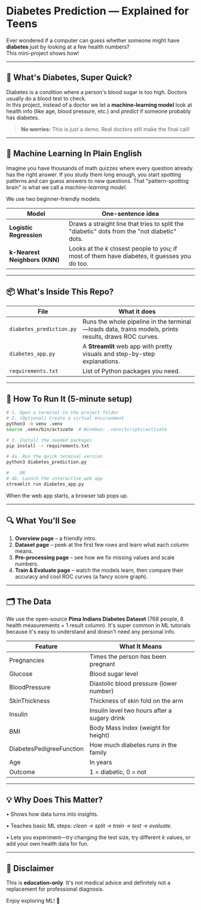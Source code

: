 # Diabetes Prediction — Explained for Teens

Ever wondered if a computer can guess whether someone might have **diabetes** just by looking at a few health numbers?  
This mini-project shows how!

---

## 🌟 What's Diabetes, Super Quick?

Diabetes is a condition where a person's blood sugar is too high. Doctors usually do a blood test to check.  
In this project, instead of a doctor we let a **machine-learning model** look at health info (like age, blood pressure, etc.) and *predict* if someone probably has diabetes.

> **No worries:** This is just a demo. Real doctors still make the final call!

---

## 🤖 Machine Learning In Plain English

Imagine you have thousands of math quizzes where every question already has the right answer. If you study them long enough, you start spotting patterns and can guess answers to new questions. That "pattern-spotting brain" is what we call a *machine-learning model*.

We use two beginner-friendly models:

| Model | One-sentence idea |
|-------|------------------|
| **Logistic Regression** | Draws a straight line that tries to split the "diabetic" dots from the "not diabetic" dots. |
| **k-Nearest Neighbors (KNN)** | Looks at the *k* closest people to you; if most of them have diabetes, it guesses you do too. |

---

## 📦 What's Inside This Repo?

| File | What it does |
|------|--------------|
| `diabetes_prediction.py` | Runs the whole pipeline in the terminal—loads data, trains models, prints results, draws ROC curves. |
| `diabetes_app.py` | A **Streamlit** web app with pretty visuals and step-by-step explanations. |
| `requirements.txt` | List of Python packages you need. |

---

## 🚀 How To Run It (5-minute setup)

```bash
# 1. Open a terminal in the project folder
# 2. (Optional) Create a virtual environment
python3 -m venv .venv
source .venv/bin/activate  # Windows: .venv\Scripts\activate

# 3. Install the needed packages
pip install -r requirements.txt

# 4a. Run the quick terminal version
python3 diabetes_prediction.py

#    OR
# 4b. Launch the interactive web app
streamlit run diabetes_app.py
```

When the web app starts, a browser tab pops up.

---

## 🔍 What You'll See

1. **Overview page** – a friendly intro.
2. **Dataset page** – peek at the first few rows and learn what each column means.
3. **Pre-processing page** – see how we fix missing values and scale numbers.
4. **Train & Evaluate page** – watch the models learn, then compare their accuracy and cool ROC curves (a fancy score graph).

---

## 🗂️ The Data

We use the open-source **Pima Indians Diabetes Dataset** (768 people, 8 health measurements + 1 result column). It's super common in ML tutorials because it's easy to understand and doesn't need any personal info.

| Feature | What It Means |
|---------|---------------|
| Pregnancies | Times the person has been pregnant |
| Glucose | Blood sugar level |
| BloodPressure | Diastolic blood pressure (lower number) |
| SkinThickness | Thickness of skin fold on the arm |
| Insulin | Insulin level two hours after a sugary drink |
| BMI | Body Mass Index (weight for height) |
| DiabetesPedigreeFunction | How much diabetes runs in the family |
| Age | In years |
| Outcome | 1 = diabetic, 0 = not |

---

## 💡 Why Does This Matter?

• Shows how data turns into insights.

• Teaches basic ML steps: *clean → split → train → test → evaluate*.

• Lets you experiment—try changing the test size, try different *k* values, or add your own health data for fun.

---

## 📝 Disclaimer

This is **education-only**. It's not medical advice and definitely not a replacement for professional diagnosis.

Enjoy exploring ML! 🚀 